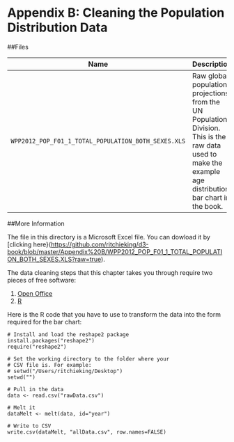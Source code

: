 Appendix B: Cleaning the Population Distribution Data
==========

##Files

Name | Description
---|---------
`WPP2012_POP_F01_1_TOTAL_POPULATION_BOTH_SEXES.XLS` | Raw global population projections from the UN Population Division. This is the raw data used to make the example age distribution bar chart in the book.

##More Information

The file in this directory is a Microsoft Excel file. You can dowload it by [clicking here}(https://github.com/ritchieking/d3-book/blob/master/Appendix%20B/WPP2012_POP_F01_1_TOTAL_POPULATION_BOTH_SEXES.XLS?raw=true).

The data cleaning steps that this chapter takes you through require two pieces of free software:

1. [Open Office](https://www.openoffice.org/)
2. [R](http://cran.r-project.org/)

Here is the R code that you have to use to transform the data into the form required for the bar chart:

    # Install and load the reshape2 package
    install.packages("reshape2")
    require("reshape2")

    # Set the working directory to the folder where your
    # CSV file is. For example:
    # setwd("/Users/ritchieking/Desktop")
    setwd("")

    # Pull in the data
    data <- read.csv("rawData.csv")

    # Melt it
    dataMelt <- melt(data, id="year")

    # Write to CSV
    write.csv(dataMelt, "allData.csv", row.names=FALSE)


